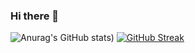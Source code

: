 ### Hi there 👋

<!--
**KipmurkorDev/KipmurkorDev** is a ✨ _special_ ✨ repository because its `README.md` (this file) appears on your GitHub profile.

Here are some ideas to get you started:

- 🔭 I’m currently working on ...
- 🌱 I’m currently learning ...
- 👯 I’m looking to collaborate on ...
- 🤔 I’m looking for help with ...
- 💬 Ask me about ...
- 📫 How to reach me: ...
- 😄 Pronouns: ...
- ⚡ Fun fact: ...
-->
<!-- ![Anurag's GitHub stats](https://github-readme-stats.vercel.app/api?username=KipmurkorDev&count_private=true) -->
![Anurag's GitHub stats](https://github-readme-stats.vercel.app/api?username=KipmurkorDev&show_icons=true&count_private=true))
[![GitHub Streak](http://github-readme-streak-stats.herokuapp.com?user=KipmurkorDev&theme=dark)](https://git.io/streak-stats)

